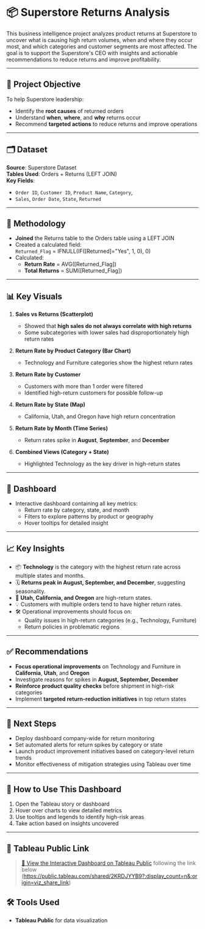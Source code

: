 
# 📦 Superstore Returns Analysis 

This business intelligence project analyzes product returns at Superstore to uncover what is causing high return volumes, when and where they occur most, and which categories and customer segments are most affected. The goal is to support the Superstore's CEO with insights and actionable recommendations to reduce returns and improve profitability.

---

## 🎯 Project Objective

To help Superstore leadership:
- Identify the **root causes** of returned orders
- Understand **when**, **where**, and **why** returns occur
- Recommend **targeted actions** to reduce returns and improve operations

---

## 🗂 Dataset

**Source**: Superstore Dataset  
**Tables Used**: Orders + Returns (LEFT JOIN)  
**Key Fields**:  
- `Order ID`, `Customer ID`, `Product Name`, `Category`,  
- `Sales`, `Order Date`, `State`, `Returned`

---

## 🧪 Methodology

- **Joined** the Returns table to the Orders table using a LEFT JOIN
- Created a calculated field:  
  `Returned_Flag` = IFNULL(IF([Returned]="Yes", 1, 0), 0)
- Calculated:
  - **Return Rate** = AVG([Returned_Flag])
  - **Total Returns** = SUM([Returned_Flag])

---

## 📊 Key Visuals

1. **Sales vs Returns (Scatterplot)**  
   - Showed that **high sales do not always correlate with high returns**
   - Some subcategories with lower sales had disproportionately high return rates

2. **Return Rate by Product Category (Bar Chart)**  
   - Technology and Furniture categories show the highest return rates

3. **Return Rate by Customer**  
   - Customers with more than 1 order were filtered
   - Identified high-return customers for possible follow-up

4. **Return Rate by State (Map)**  
   - California, Utah, and Oregon have high return concentration

5. **Return Rate by Month (Time Series)**  
   - Return rates spike in **August**, **September**, and **December**

6. **Combined Views (Category + State)**  
   - Highlighted Technology as the key driver in high-return states

---

## 🧱 Dashboard

- Interactive dashboard containing all key metrics:
  - Return rate by category, state, and month
  - Filters to explore patterns by product or geography
  - Hover tooltips for detailed insight

---

## 📈 Key Insights

- 📦 **Technology** is the category with the highest return rate across multiple states and months.
- 🗓️ **Returns peak in August, September, and December**, suggesting seasonality.
- 📍 **Utah, California, and Oregon** are high-return states.
- 💡 Customers with multiple orders tend to have higher return rates.
- 🛠️ Operational improvements should focus on:
  - Quality issues in high-return categories (e.g., Technology, Furniture)
  - Return policies in problematic regions

---

## ✅ Recommendations

- **Focus operational improvements** on Technology and Furniture in **California**, **Utah**, and **Oregon**
- Investigate reasons for spikes in **August, September, December**
- **Reinforce product quality checks** before shipment in high-risk categories
- Implement **targeted return-reduction initiatives** in top return states

---

## 🔄 Next Steps

- Deploy dashboard company-wide for return monitoring
- Set automated alerts for return spikes by category or state
- Launch product improvement initiatives based on category-level return trends
- Monitor effectiveness of mitigation strategies using Tableau over time

---

## 📎 How to Use This Dashboard

1. Open the Tableau story or dashboard
2. Hover over charts to view detailed metrics
3. Use tooltips and legends to identify high-risk areas
4. Take action based on insights uncovered

---

## 📍 Tableau Public Link

> [🔗 View the Interactive Dashboard on Tableau Public](#) following the link below 
(https://public.tableau.com/shared/2KRDJYYB9?:display_count=n&:origin=viz_share_link)

## 🛠 Tools Used

- **Tableau Public** for data visualization

